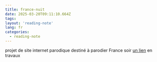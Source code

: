 ```yaml
---
title: france-nuit
date: 2025-03-20T09:11:10.664Z
tags:
layout: 'reading-note'
lang: fr
categories: 
  - reading-note
---
```

projet de site internet parodique destiné à parodier France soir 
<a href="https://france-nuit.github.io/article/">un lien</a>
en travaux
